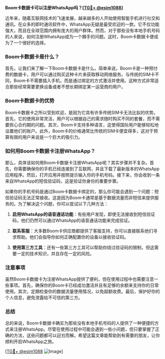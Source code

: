 **Boom卡数据卡可以注册WhatsApp吗？[[TG💪+ @esim1088](https://t.me/s/esim1088)]**

近年来，随着互联网技术的飞速发展，越来越多的人开始使用智能手机进行社交和通讯。在众多的即时通讯软件中，WhatsApp无疑是最受欢迎的一款。它不仅功能强大，而且在全球范围内拥有庞大的用户群体。然而，对于那些没有本地手机号码的人来说，如何注册WhatsApp成为一个棘手的问题。这时，Boom卡数据卡便成为了一个很好的选择。

### Boom卡数据卡是什么？

首先，让我们来了解一下Boom卡数据卡是什么。简单来说，Boom卡是一种预付费的数据卡，用户可以通过购买这种卡片来获取移动网络服务。与传统的SIM卡不同，Boom卡不需要插入手机，而是通过绑定的方式激活并使用。这种方式非常适合那些经常需要更换设备或者不想长期绑定某一运营商的用户。

### Boom卡数据卡的优势

Boom卡数据卡之所以受到欢迎，是因为它具有许多传统SIM卡无法比拟的优势。首先，它的使用非常灵活，用户可以根据自己的需求随时购买不同的套餐，而不需要担心合约期的问题。其次，Boom卡支持多种语言，这使得国际用户能够轻松地设置他们的账户。此外，Boom卡的价格通常比传统的SIM卡便宜得多，这对于预算有限的用户来说是一个巨大的吸引力。

### 如何用Boom卡数据卡注册WhatsApp？

那么，具体该如何用Boom卡数据卡注册WhatsApp呢？其实步骤并不复杂。首先，你需要确保你的手机已经连接到了互联网，并且下载了最新版本的WhatsApp应用程序。然后，打开应用并按照提示输入你的手机号码。接下来，你会收到一条来自WhatsApp的短信验证码，这是验证你身份的重要步骤。

如果你的手机号码是通过Boom卡数据卡绑定的，那么你可能会遇到一个问题：短信验证码无法正常接收。这是因为Boom卡通常是基于数据流量而非短信来提供服务的。为了解决这个问题，你可以尝试以下几种方法：

1. **启用WhatsApp的语音通话功能**：有些用户发现，即使无法接收到短信验证码，他们仍然可以通过WhatsApp的语音通话功能来完成验证。
   
2. **联系客服**：大多数Boom卡供应商都提供了客服支持，你可以直接联系他们寻求帮助。他们会指导你如何正确配置你的设备以接收验证码。

3. **使用第三方工具**：还有一些第三方工具可以帮助你绕过验证码的限制，但这需要一定的技术知识，并且存在一定的风险。

### 注意事项

虽然Boom卡数据卡为注册WhatsApp提供了便利，但在使用过程中也需要注意一些事项。首先，确保你的Boom卡已经成功激活并且有足够的余额来支持你的日常使用。其次，定期检查你的数据流量使用情况，以免超额收费。最后，保护好你的个人信息，避免泄露给不可信的第三方。

### 总结

总的来说，Boom卡数据卡确实为那些没有本地手机号码的人提供了一种便捷的方式来注册WhatsApp。尽管在使用过程中可能会遇到一些小问题，但只要掌握了正确的方法，这些问题都可以迎刃而解。希望这篇文章能帮助到有需要的朋友，让你顺利开启WhatsApp之旅。

[[TG💪+ @esim1088](https://t.me/s/esim1088) ![Image](https://i.postimg.cc/4NQfJmqS/Snipaste-2025-05-13-00-14-12.png)]